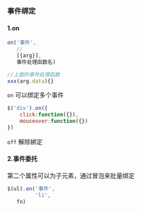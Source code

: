 ### 事件绑定

#### 1.on

```js
on('事件',
   //
   [{arg}],
   事件处理函数名)

//上面的事件处理函数
xxx(arg.data){}
```

`on` 可以绑定多个事件

```js
$('div').on({
    click:function({}),
    mouseover:function({})
})
```

`off` 解除綁定

#### 2.事件委托

第二个属性可以为子元素，通过冒泡来批量绑定

```js
$(ul).on('事件',
         'li',
   fn)
```

